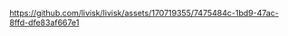 

https://github.com/livisk/livisk/assets/170719355/7475484c-1bd9-47ac-8ffd-dfe83af667e1




<!---
livisk/livisk is a ✨ special ✨ repository because its `README.md` (this file) appears on your GitHub profile.
You can click the Preview link to take a look at your changes.
--->
